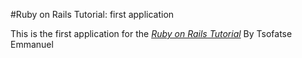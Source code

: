 #Ruby on Rails Tutorial: first application

This is the first application for the [*Ruby on Rails Tutorial*](http://railsutorial.org)
By Tsofatse Emmanuel
